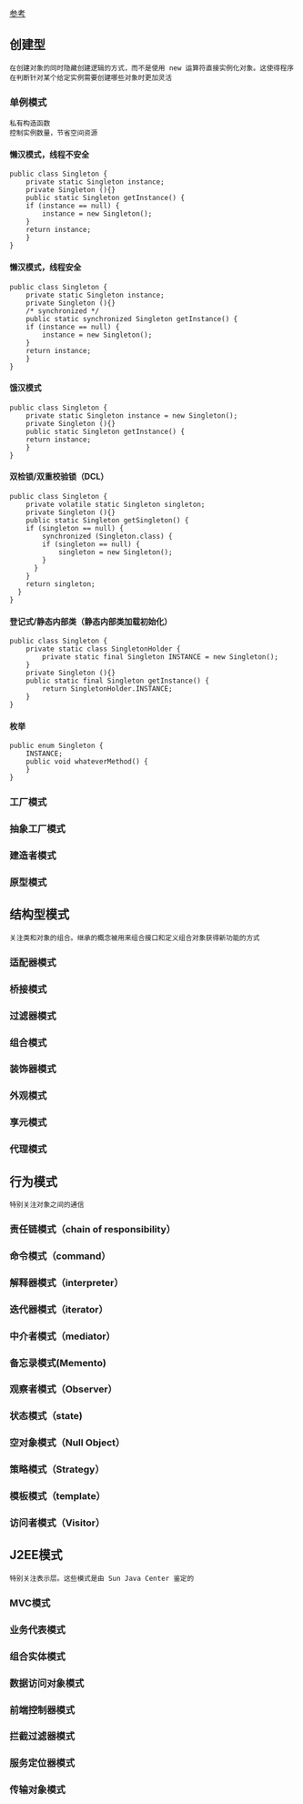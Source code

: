 [参考](http://www.runoob.com/design-pattern/design-pattern-intro.html)
## 创建型
    在创建对象的同时隐藏创建逻辑的方式，而不是使用 new 运算符直接实例化对象。这使得程序在判断针对某个给定实例需要创建哪些对象时更加灵活
### 单例模式
    私有构造函数
    控制实例数量，节省空间资源
#### 懒汉模式，线程不安全
    public class Singleton {
        private static Singleton instance;
        private Singleton (){}
        public static Singleton getInstance() {
        if (instance == null) {
            instance = new Singleton();
        }
        return instance;
        }
    }
#### 懒汉模式，线程安全
    public class Singleton {
        private static Singleton instance;
        private Singleton (){}
        /* synchronized */
        public static synchronized Singleton getInstance() {
        if (instance == null) {
            instance = new Singleton();
        }
        return instance;
        }
    }
#### 饿汉模式
    public class Singleton {
        private static Singleton instance = new Singleton();
        private Singleton (){}
        public static Singleton getInstance() {
        return instance;
        }
    }
#### 双检锁/双重校验锁（DCL）
    public class Singleton {
        private volatile static Singleton singleton;
        private Singleton (){}
        public static Singleton getSingleton() {
        if (singleton == null) {
            synchronized (Singleton.class) {
            if (singleton == null) {
                singleton = new Singleton();
            }
          }
        }
        return singleton;
      }
    }
#### 登记式/静态内部类（静态内部类加载初始化）
    public class Singleton {
        private static class SingletonHolder {
            private static final Singleton INSTANCE = new Singleton();
        }
        private Singleton (){}
        public static final Singleton getInstance() {
            return SingletonHolder.INSTANCE;
        }
    }
#### 枚举
    public enum Singleton {
        INSTANCE;
        public void whateverMethod() {
        }
    }
### 工厂模式

### 抽象工厂模式

### 建造者模式

### 原型模式

## 结构型模式
    关注类和对象的组合。继承的概念被用来组合接口和定义组合对象获得新功能的方式
### 适配器模式
### 桥接模式
### 过滤器模式
### 组合模式
### 装饰器模式
### 外观模式
### 享元模式
### 代理模式

## 行为模式
    特别关注对象之间的通信
### 责任链模式（chain of responsibility）
### 命令模式（command）
### 解释器模式（interpreter）
### 迭代器模式（iterator）
### 中介者模式（mediator）
### 备忘录模式(Memento)
### 观察者模式（Observer）
### 状态模式（state)
### 空对象模式（Null Object）
### 策略模式（Strategy）
### 模板模式（template）
### 访问者模式（Visitor）

## J2EE模式
    特别关注表示层。这些模式是由 Sun Java Center 鉴定的
### MVC模式
### 业务代表模式
### 组合实体模式
### 数据访问对象模式
### 前端控制器模式
### 拦截过滤器模式
### 服务定位器模式
### 传输对象模式
